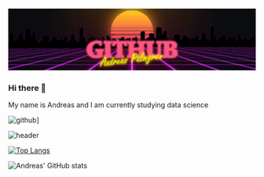 ![](profile_github.gif)

### Hi there 👋
My name is Andreas and I am currently studying data science


![github](https://img.shields.io/badge/GitHub-000000?style=for-the-badge&logo=GitHub&logoColor=white)]




![header](https://capsule-render.vercel.app/api?type=rect&color=gradient&height=300&section=footer)

[![Top Langs](https://github-readme-stats.vercel.app/api/top-langs/?username=AndreasPalmgren&layout=compact)](https://github.com/anuraghazra/github-readme-stats)

![Andreas' GitHub stats](https://github-readme-stats.vercel.app/api?username=AndreasPalmgren&show_icons=true&theme=synthwave&count_private=true)
<!--
**AndreasPalmgren/AndreasPalmgren** is a ✨ _special_ ✨ repository because its `README.md` (this file) appears on your GitHub profile.

Here are some ideas to get you started:

- 🔭 I’m currently working on ...
- 🌱 I’m currently learning ...
- 👯 I’m looking to collaborate on ...
- 🤔 I’m looking for help with ...
- 💬 Ask me about ...
- 📫 How to reach me: ...
- 😄 Pronouns: ...
- ⚡ Fun fact: ...
-->
